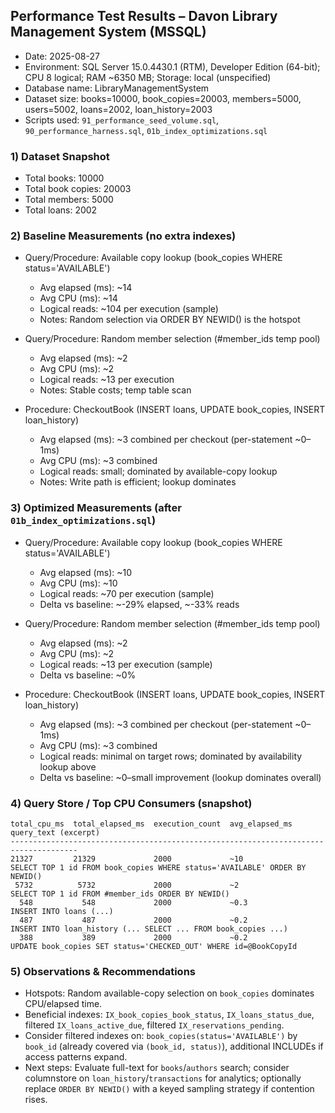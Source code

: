 ## Performance Test Results – Davon Library Management System (MSSQL)

 - Date: 2025-08-27
 - Environment: SQL Server 15.0.4430.1 (RTM), Developer Edition (64-bit); CPU 8 logical; RAM ~6350 MB; Storage: local (unspecified)
 - Database name: LibraryManagementSystem
 - Dataset size: books=10000, book_copies=20003, members=5000, users=5002, loans=2002, loan_history=2003
 - Scripts used: `91_performance_seed_volume.sql`, `90_performance_harness.sql`, `01b_index_optimizations.sql`

### 1) Dataset Snapshot

 - Total books: 10000
 - Total book copies: 20003
 - Total members: 5000
 - Total loans: 2002

### 2) Baseline Measurements (no extra indexes)

- Query/Procedure: Available copy lookup (book_copies WHERE status='AVAILABLE')
  - Avg elapsed (ms): ~14
  - Avg CPU (ms): ~14
  - Logical reads: ~104 per execution (sample)
  - Notes: Random selection via ORDER BY NEWID() is the hotspot

- Query/Procedure: Random member selection (#member_ids temp pool)
  - Avg elapsed (ms): ~2
  - Avg CPU (ms): ~2
  - Logical reads: ~13 per execution
  - Notes: Stable costs; temp table scan

- Procedure: CheckoutBook (INSERT loans, UPDATE book_copies, INSERT loan_history)
  - Avg elapsed (ms): ~3 combined per checkout (per-statement ~0–1ms)
  - Avg CPU (ms): ~3 combined
  - Logical reads: small; dominated by available-copy lookup
  - Notes: Write path is efficient; lookup dominates

### 3) Optimized Measurements (after `01b_index_optimizations.sql`)

 - Query/Procedure: Available copy lookup (book_copies WHERE status='AVAILABLE')
   - Avg elapsed (ms): ~10
   - Avg CPU (ms): ~10
   - Logical reads: ~70 per execution (sample)
   - Delta vs baseline: ~-29% elapsed, ~-33% reads

 - Query/Procedure: Random member selection (#member_ids temp pool)
   - Avg elapsed (ms): ~2
   - Avg CPU (ms): ~2
   - Logical reads: ~13 per execution (sample)
   - Delta vs baseline: ~0%

 - Procedure: CheckoutBook (INSERT loans, UPDATE book_copies, INSERT loan_history)
   - Avg elapsed (ms): ~3 combined per checkout (per-statement ~0–1ms)
   - Avg CPU (ms): ~3 combined
   - Logical reads: minimal on target rows; dominated by availability lookup above
   - Delta vs baseline: ~0–small improvement (lookup dominates overall)

### 4) Query Store / Top CPU Consumers (snapshot)

```
total_cpu_ms  total_elapsed_ms  execution_count  avg_elapsed_ms  query_text (excerpt)
-------------------------------------------------------------------------------------
21327         21329             2000             ~10             SELECT TOP 1 id FROM book_copies WHERE status='AVAILABLE' ORDER BY NEWID()
 5732          5732             2000             ~2              SELECT TOP 1 id FROM #member_ids ORDER BY NEWID()
  548           548             2000             ~0.3            INSERT INTO loans (...)
  487           487             2000             ~0.2            INSERT INTO loan_history (... SELECT ... FROM book_copies ...)
  388           389             2000             ~0.2            UPDATE book_copies SET status='CHECKED_OUT' WHERE id=@BookCopyId
```

### 5) Observations & Recommendations

 - Hotspots: Random available-copy selection on `book_copies` dominates CPU/elapsed time.
 - Beneficial indexes: `IX_book_copies_book_status`, `IX_loans_status_due`, filtered `IX_loans_active_due`, filtered `IX_reservations_pending`.
 - Consider filtered indexes on: `book_copies(status='AVAILABLE')` by `book_id` (already covered via `(book_id, status)`), additional INCLUDEs if access patterns expand.
 - Next steps: Evaluate full-text for `books`/`authors` search; consider columnstore on `loan_history`/`transactions` for analytics; optionally replace `ORDER BY NEWID()` with a keyed sampling strategy if contention rises.
